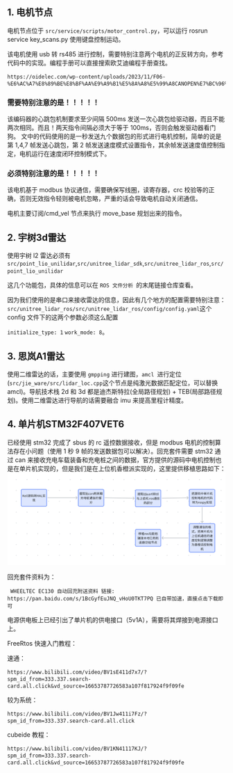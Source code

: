 ## 1. 电机节点

电机节点位于 `src/service/scripts/motor_control.py`，可以运行 rosrun service key_scans.py 使用键盘控制运动。

该电机使用 usb 转 rs485 进行控制，需要特别注意两个电机的正反转方向，参考代码中的实现。编程手册可以直接搜索欧艾迪编程手册查找。

```
https://oidelec.com/wp-content/uploads/2023/11/F06-%E6%AC%A7%E8%89%BE%E8%BF%AA%E9%A9%B1%E5%8A%A8%E5%99%A8CANOPEN%E7%BC%96%E7%A8%8B%E6%89%8B%E5%86%8Cc.pdf
```

### 需要特别注意的是！！！！！

该编码器的心跳包机制要求至少间隔 500ms 发送一次心跳包给驱动器，而且不能两次相同。而且！两天指令间隔必须大于等于 100ms，否则会触发驱动器看门狗。
文中的代码使用的是一秒发送九个数据包的形式进行电机控制，简单的说是第 1,4,7 帧发送心跳包，第 2 帧发送速度模式设置指令，其余帧发送速度值控制指定，电机运行在速度闭环控制模式下。

### 必须特别注意的是！！！！！

该电机基于 modbus 协议通信，需要确保写线圈，读寄存器，crc 校验等的正确，否则无效指令轻则被电机忽略，严重的话会导致电机自动关闭通信。


电机主要订阅/cmd_vel 节点来执行 move_base 规划出来的指令。


## 2. 宇树3d雷达

使用宇树 l2 雷达必须有`src/point_lio_unilidar`,`src/unitree_lidar_sdk`,`src/unitree_lidar_ros`,`src/point_lio_unilidar`

这几个功能包，具体的信息可以在 `ROS 文件分析 `的末尾链接仓库查看。

因为我们使用的是串口来接收雷达的信息，因此有几个地方的配置需要特别注意：`src/unitree_lidar_ros/src/unitree_lidar_ros/config/config.yaml`这个 config 文件下的这两个参数必须这么配置

`initialize_type: 1` `work_mode: 8`。

## 3. 思岚A1雷达

使用二维雷达的话，主要使用 `gmpping` 进行建图，`amcl `进行定位(`src/jie_ware/src/lidar_loc.cpp`这个节点是纯激光数据匹配定位，可以替换 amcl)。导航技术栈 2d 和 3d 都是迪杰斯特拉(全局路径规划) + TEB(局部路径规划)。使用二维雷达进行导航的话需要融合 imu 来提高里程计精度。


## 4. 单片机STM32F407VET6

已经使用 stm32 完成了 sbus 的 rc 遥控数据接收，但是 modbus 电机的控制算法存在小问题（使用 1 秒 9 帧的发送数据包可以解决）。回充套件需要 stm32 通过 can 来接收充电车载装备和充电桩之间的数据，官方提供的源码中电机控制也是在单片机实现的，但是我们是在上位机香橙派实现的，这里提供移植思路如下：
![1755088312683](image/源码分析/1755088312683.png)

回充套件资料为：

```
 WHEELTEC EC130 自动回充附送资料 链接: https://pan.baidu.com/s/1BcGyfEuJNQ_vHoU0TKT7PQ 已自带加速，直接点击下载即可
```

 电源供电板上已经引出了单片机的供电接口（5v1A），需要将其焊接到电源接口上。


FreeRtos 快速入门教程：

速通：

```
https://www.bilibili.com/video/BV1sE411d7x7/?spm_id_from=333.337.search-card.all.click&vd_source=16653787726583a107f817924f9f09fe
```

较为系统：

```
https://www.bilibili.com/video/BV1Jw411i7Fz/?spm_id_from=333.337.search-card.all.click
```

cubeide 教程：

```
https://www.bilibili.com/video/BV1KN41117KJ/?spm_id_from=333.337.search-card.all.click&vd_source=16653787726583a107f817924f9f09fe
```
